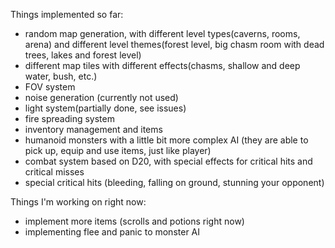Things implemented so far:

- random map generation, with different level types(caverns, rooms, arena) and different level themes(forest level, big chasm room with dead trees, lakes and forest level)
- different map tiles with different effects(chasms, shallow and deep water, bush, etc.)
- FOV system
- noise generation (currently not used)
- light system(partially done, see issues)
- fire spreading system
- inventory management and items
- humanoid monsters with a little bit more complex AI (they are able to pick up, equip and use items, just like player)
- combat system based on D20, with special effects for critical hits and critical misses
- special critical hits (bleeding, falling on ground, stunning your opponent)

Things I'm working on right now:

- implement more items (scrolls and potions right now)
- implementing flee and panic to monster AI

